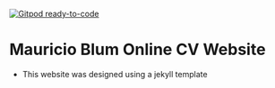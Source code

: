 [![Gitpod ready-to-code](https://img.shields.io/badge/Gitpod-ready--to--code-blue?logo=gitpod)](https://gitpod.io/#https://github.com/mauricioblum/mauricioblum.github.io)

# Mauricio Blum Online CV Website
- This website was designed using a jekyll template 
